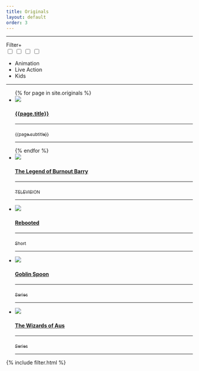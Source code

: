 ```yaml
---
title: Originals
layout: default
order: 3
---
```

<section>
<hr>
    <div id="filter"><label for="filter_options">Filter</label><label for="filter_options">+</label></div>
    <input type="checkbox" id="filter_options" autocomplete="off" class="hidden" />
    <!--Manual inputs for options Entry-->
    <input type="checkbox" id="filter_option1" autocomplete="off" class="hidden filter_checkbox" />
    <input type="checkbox" id="filter_option2" autocomplete="off" class="hidden filter_checkbox" />
    <input type="checkbox" id="filter_option3" autocomplete="off" class="hidden filter_checkbox" />
    <ul class="checkbox-circle filter_options ">
      <!--Manual Loop options Entry-->
      <li><label for="filter_option1" class="filter_option1">Animation</label></li>
      <li><label for="filter_option2" class="filter_option2">Live Action</label></li>
      <li><label for="filter_option3" class="filter_option3">Kids</label></li>
    </ul>
    <hr>
    <article>
      <ul class="projectlist">
       {% for page in site.originals %}
        <li class="{{page.type}}"><a href="{{page.path}}"><img src="{{ relBase }}img/projects/{{ post.img }}">
          <h4>{{page.title}}</h4>
          <hr><sub>{{page.subtitle}}</sub>
          <hr></a>
        </li>
        {% endfor %}
        <li class="filter_option2 filter_option3"><a href="the-legend-of-burnout-barry/"><img
              src="../img/projects/barry.jpg">
            <h4>The Legend of Burnout Barry</h4>
            <hr><sub>TELEVISION</sub>
            <hr>
          </a></li>
        <li class="filter_option1"><a href="rebooted/"><img src="../img/projects/rebooted.jpg">
          <h4>Rebooted</h4>
          <hr><sub>Short</sub>
          <hr></a>
        </li>
        <li class="filter_option1"><a href="goblin-spoon/"><img src="../img/projects/goblinspoon.jpg">
          <h4>Goblin Spoon</h4>
          <hr><sub>Series</sub>
          <hr></a>
        </li>
        <li class="filter_option2"><a href="the-wizards-of-aus/"><img src="../img/projects/wizards.jpg">
          <h4>The Wizards of Aus</h4>
          <hr><sub>Series</sub>
          <hr></a>
        </li>
      </ul>
    </article>
  </section>
  {% include filter.html %}